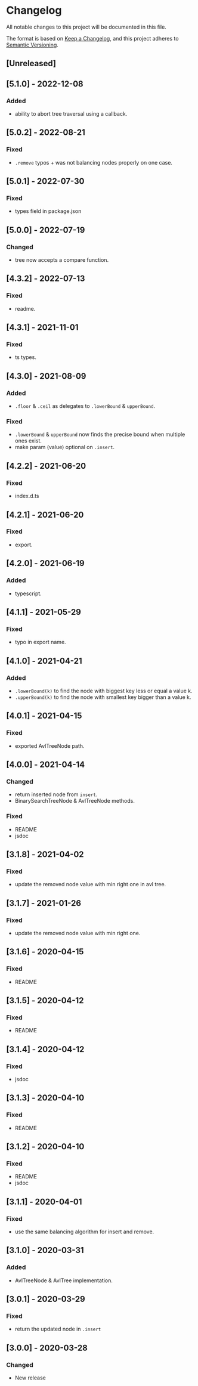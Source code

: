 # Changelog
All notable changes to this project will be documented in this file.

The format is based on [Keep a Changelog](https://keepachangelog.com/en/1.0.0/),
and this project adheres to [Semantic Versioning](https://semver.org/spec/v2.0.0.html).

## [Unreleased]
## [5.1.0] - 2022-12-08

### Added
- ability to abort tree traversal using a callback.

## [5.0.2] - 2022-08-21

### Fixed
- `.remove` typos + was not balancing nodes properly on one case.

## [5.0.1] - 2022-07-30

### Fixed
- types field in package.json

## [5.0.0] - 2022-07-19

### Changed
- tree now accepts a compare function.

## [4.3.2] - 2022-07-13

### Fixed
- readme.

## [4.3.1] - 2021-11-01

### Fixed
- ts types.

## [4.3.0] - 2021-08-09
### Added
- `.floor` & `.ceil` as delegates to `.lowerBound` & `upperBound`.

### Fixed
- `.lowerBound` & `upperBound` now finds the precise bound when multiple ones exist.
- make param (value) optional on `.insert`.

## [4.2.2] - 2021-06-20

### Fixed
- index.d.ts

## [4.2.1] - 2021-06-20

### Fixed
- export.

## [4.2.0] - 2021-06-19

### Added
- typescript.

## [4.1.1] - 2021-05-29

### Fixed
- typo in export name.


## [4.1.0] - 2021-04-21

### Added
- `.lowerBound(k)` to find the node with biggest key less or equal a value k.
- `.upperBound(k)` to find the node with smallest key bigger than a value k.

## [4.0.1] - 2021-04-15
### Fixed
- exported AvlTreeNode path.

## [4.0.0] - 2021-04-14
### Changed
- return inserted node from `insert`.
- BinarySearchTreeNode & AvlTreeNode methods.

### Fixed
- README
- jsdoc

## [3.1.8] - 2021-04-02
### Fixed
- update the removed node value with min right one in avl tree.

## [3.1.7] - 2021-01-26
### Fixed
- update the removed node value with min right one.

## [3.1.6] - 2020-04-15
### Fixed
- README

## [3.1.5] - 2020-04-12
### Fixed
- README

## [3.1.4] - 2020-04-12
### Fixed
- jsdoc

## [3.1.3] - 2020-04-10
### Fixed
- README

## [3.1.2] - 2020-04-10
### Fixed
- README
- jsdoc

## [3.1.1] - 2020-04-01
### Fixed
- use the same balancing algorithm for insert and remove.

## [3.1.0] - 2020-03-31
### Added
- AvlTreeNode & AvlTree implementation.

## [3.0.1] - 2020-03-29
### Fixed
- return the updated node in `.insert` 

## [3.0.0] - 2020-03-28
### Changed
- New release
